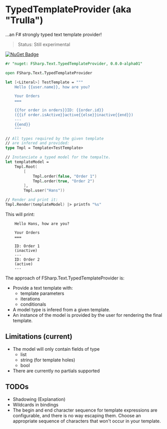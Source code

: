 # TypedTemplateProvider (aka "Trulla")

...an F# strongly typed text template provider!

> Status: Still experimental

[![NuGet Badge](http://img.shields.io/nuget/v/FSharp.Text.TypedTemplateProvider.svg?style=flat)](https://www.nuget.org/packages/FSharp.Text.TypedTemplateProvider)

```fsharp
#r "nuget: FSharp.Text.TypedTemplateProvider, 0.0.0-alpha01"

open FSharp.Text.TypedTemplateProvider

let [<Literal>] TestTemplate = """
    Hello {{user.name}}, how are you?

    Your Orders
    ===

    {{for order in orders}}ID: {{order.id}}
    ({{if order.isActive}}active{{else}}inactive{{end}})
    ---
    {{end}}
    """

// All types required by the given template
// are infered and provided:
type Tmpl = Template<TestTemplate>

// Instanciate a typed model for the tempalte.
let templateModel =
    Tmpl.Root(
        [
            Tmpl.order(false, "Order 1")
            Tmpl.order(true, "Order 2")
        ],
        Tmpl.user("Hans"))

// Render and print it:
Tmpl.Render(templateModel) |> printfn "%s"
```

This will print:

```
    Hello Hans, how are you?

    Your Orders
    ===

    ID: Order 1
    (inactive)
    ---
    ID: Order 2
    (active)
    ---
```

The approach of FSharp.Text.TypedTemplateProvider is:
* Provide a text template with:
  * template parameters
  * iterations
  * conditionals
* A model type is infered from a given template.
* An instance of the model is provided by the user for rendering the final template.

## Limitations (current)

* The model will only contain  fields of type
  * list
  * string (for template holes)
  * bool 
* There are currently no partials supported

## TODOs

* Shadowing (Explanation)
* Wildcards in bindings
* The begin and end character sequence for template expressions are configurable, and there is no way escaping them. Choose an appropriate sequence of characters that won't occur in your template.

